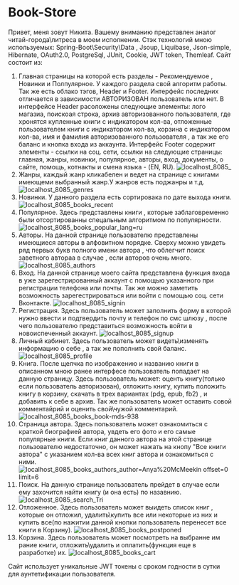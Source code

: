 # Book-Store
Привет, меня зовут Никита. Вашему вниманию представлен аналог читай-города\литреса в моем исполнении.
Стэк технологий мною используемых: Spring-Boot\Security\Data , Jsoup, Liquibase, Json-simple, Hibernate, OAuth2.0, PostgreSql, JUnit, Cookie, JWT token, Themleaf.
Сайт состоит из:
1. Главная страницы на которой есть разделы - Рекомендуемое , Новинки и Полпулярное. У каждого раздела свой алгоритм работы. Так же есть облако тэгов, Header и Footer. 
Интерфейс последних отличается в зависимости АВТОРИЗОВАН пользователь или нет. В  интерфейсе Header расоложены следующие элементы: лого магазиа, поискоая строка, архив авторизованного пользователя,
где хронятся купленные книги с индикатором кол-ва, отложенные пользователем книги с индикатором кол-ва, корзина с индикатором кол-ва, имя и фамилия авторизованного пользователя , а так же его баланс и кнопка входа из аккаунта.
Интерфейс Footer содержит элементы - ссылки на соц. сети, ссылки на следующие страницы: главная, жанры, новинки, популярное, авторы, вход, документы, о сайте, помощь, котнакты и смена языка - (EN, RU).
![localhost_8085_](https://user-images.githubusercontent.com/85135441/211776666-40929c4f-b044-4208-aac9-1112530bb779.png)
2. Жанры, каждый жанр кликабелен и ведет на странице с книгами имеющеми выбранный жанр.У жанров есть поджанры и т.д.
![localhost_8085_genres](https://user-images.githubusercontent.com/85135441/211777337-44024690-c075-44cf-b308-34c32ec55af0.png)
3. Новинки. У данного раздела есть сортировака по дате выхода книги.
![localhost_8085_books_recent](https://user-images.githubusercontent.com/85135441/211777617-da2bdd37-7518-4bea-8fc0-da094b19e547.png)
4. Популярное. Здесь представлены книги , которые заблаговременно были отсортированны спецальным алгоритмом по популярности.
![localhost_8085_books_popular_lang=ru](https://user-images.githubusercontent.com/85135441/211778072-3c2381e3-7dce-4180-b193-e911c38a9927.png)
5. Авторы. На данной странице пользователю представлены имеющиеся авторы в алфовитном порядке. Сверху можно увидеть ряд первых букв полного имени автора , что облегчит поиск заветного автораа в случае , если авторов очень много.
![localhost_8085_authors](https://user-images.githubusercontent.com/85135441/211778695-8b3c80f6-7437-4d4e-9895-fce1f7464581.png)
6. Вход. На данной странице моего сайта представлена функция входа в уже зарегестрированный аккаунт с помощью указанного при регистрации телефона или почты. Так же можно заметить 
возможность зарегестрироваться или войти с помощью соц. сети Вконтакте.
![localhost_8085_signin](https://user-images.githubusercontent.com/85135441/211780749-57c25b5e-4d8d-4243-9bb7-5eb7fbf0e4a8.png)
7. Регистрация. Здесь пользователь может заполнить форму  в которой нужно ввести и подтвердить почту и телефон по смс шлюзу , после чего пользователю представиться возможность войти в новоиспеченный аккаунт.
![localhost_8085_signup](https://user-images.githubusercontent.com/85135441/211780727-30e5d3e7-d684-4714-a78e-10f1d858fe69.png)
8. Личный кабинет.  Здесь пользователь может видеть\изменять информацию о себе , а так же пополнить свой баланс.
![localhost_8085_profile](https://user-images.githubusercontent.com/85135441/211781298-ad5c5254-f22a-4278-b4aa-365eb71ddb6b.png)
9. Книга. После щелчка по изображению и названию книги в описанном мною ранее интерфесе пользователь попадает на данную страницу. Здесь пользователь может: оценть книгу(только если пользователь авторизован),
отложить книгу, купить положить книгу в корзину, скачать в трех вариантах (pdg, epub, fb2) , и добавить к себе в архив. Так же пользователь может оставить совой комментайрий и оценить свой\чужой комментарий.
![localhost_8085_books_book-mds-938](https://user-images.githubusercontent.com/85135441/211783317-67c55d3b-bca5-410a-9c32-03e170b3f84a.png)
10. Страница автора. Здесь пользователь может ознакомиться с краткой биографией автора, увдеть его фото и его самые популярные книги. Если книг данного автора на этой странице пользователю недостаточно, он может нажать на кнопу "Все книги автора"
с указанием кол-ва всех книг автора и ознакомиться с ними.
![localhost_8085_books_authors_author=Anya%20McMeekin offset=0 limit=6](https://user-images.githubusercontent.com/85135441/211784138-50077888-c1a9-4c96-9daf-e2d06cf32559.png)
11. Поиск. На данную странице пользователь прейдет в случае если ему захочится найти книгу (и она есть) по назавнию.
![localhost_8085_search_Tri](https://user-images.githubusercontent.com/85135441/211784563-9763fb1c-69e2-461a-bd2f-c4ba3f55e219.png)
12. Отложенное. Здесь пользователь может выидеть список книг , которые он отложил, удалить\купить все или некоторые из них и купить все(по нажитии данной кнопки пользователь перенесет все книги в Корзину).
![localhost_8085_books_postponed](https://user-images.githubusercontent.com/85135441/211785599-9471c18b-f2dd-433c-9996-884c0459fac1.png)
13. Корзина. Здесь пользователь может посмотреть на выбранне им рание книги, отложить\удалить и оплатить(функция еще в разработке) их.
![localhost_8085_books_cart](https://user-images.githubusercontent.com/85135441/211786049-70aaeac3-2cdc-4bcc-a720-91a197595118.png)


Сайт использует уникальные JWT токены с сроком годности в сутки для аунтетификации пользователя.
